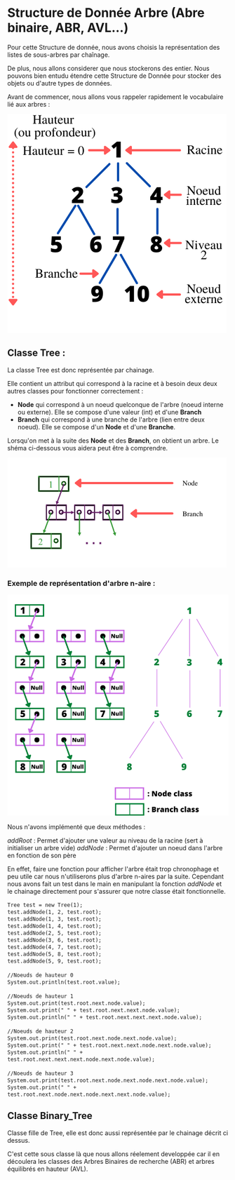 # Structure de Donnée Arbre (Abre binaire, ABR, AVL...)

Pour cette Structure de donnée, nous avons choisis la représentation des listes de sous-arbres par chaînage. 

De plus, nous allons considerer que nous stockerons des entier. Nous pouvons bien entudu étendre cette Structure de Donnée pour stocker des objets ou d'autre types de données.

Avant de commencer, nous allons vous rappeler rapidement le vocabulaire lié aux arbres : 


![Source : Arbres binaires Irena Rusu](Terminologie_Arbre.png "Terminologie des Arbres")

## Classe Tree :

La classe Tree est donc représentée par chainage. 

Elle contient un attribut qui correspond à la racine et à besoin deux deux autres classes pour fonctionner correctement : 
* **Node** qui correspond  à un noeud quelconque de l'arbre (noeud interne ou externe). Elle se compose d'une valeur (int) et d'une **Branch** 
* **Branch** qui correspond à une branche de l'arbre (lien entre deux noeud). Elle se compose d'un **Node** et d'une **Branche**.

Lorsqu'on met à la suite des **Node** et des **Branch**, on obtient un arbre. Le shéma ci-dessous vous aidera peut être à comprendre.

![Source : Arbres binaires Irena Rusu](Schema_SD_Arbre.png "Schéma représentant la SD Arbre")

### Exemple de représentation d'arbre n-aire : 

![Source : Arbres binaires Irena Rusu](Representation_arbre_n-aire.png "Exemple d'arbre n-aire et de sa représentation sous forme de chainage")

Nous n'avons implémenté que deux méthodes :

_addRoot_ : Permet d'ajouter une valeur au niveau de la racine (sert à initialiser un arbre vide)
_addNode_ : Permet d'ajouter un noeud dans l'arbre en fonction de son père 

En effet, faire une fonction pour afficher l'arbre était trop chronophage et peu utile car nous n'utiliserons plus d'arbre n-aires par la suite.
Cependant nous avons fait un test dans le main en manipulant la fonction _addNode_ et le chainage directement pour s'assurer que notre classe était fonctionnelle.

```//Création de l'arbre vu dans l'exemple ci-dessus
Tree test = new Tree(1);
test.addNode(1, 2, test.root);
test.addNode(1, 3, test.root);
test.addNode(1, 4, test.root);
test.addNode(2, 5, test.root);
test.addNode(3, 6, test.root);
test.addNode(4, 7, test.root);
test.addNode(5, 8, test.root);
test.addNode(5, 9, test.root);

//Noeuds de hauteur 0 
System.out.println(test.root.value);

//Noeuds de hauteur 1
System.out.print(test.root.next.node.value);
System.out.print(" " + test.root.next.next.node.value);
System.out.println(" " + test.root.next.next.next.node.value);

//Noeuds de hauteur 2
System.out.print(test.root.next.node.next.node.value);
System.out.print(" " + test.root.next.next.node.next.node.value);
System.out.println(" " + test.root.next.next.next.node.next.node.value);

//Noeuds de hauteur 3
System.out.print(test.root.next.node.next.node.next.node.value);
System.out.print(" " + test.root.next.node.next.node.next.next.node.value);
```

## Classe Binary_Tree

Classe fille de Tree, elle est donc aussi représentée par le chainage décrit ci dessus.

C'est cette sous classe là que nous allons réelement developpée car il en découlera les classes des Arbres Binaires de recherche (ABR) et arbres équilibrés en hauteur (AVL).

